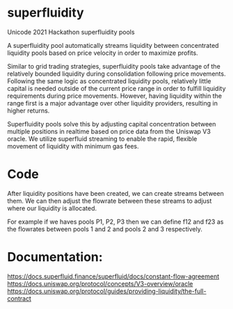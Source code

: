 # superfluidity
Unicode 2021 Hackathon superfluidity pools

A superfluidity pool automatically streams liquidity between concentrated liquidity pools based on price velocity in order to maximize profits.

Similar to grid trading strategies, superfluidity pools take advantage of the relatively bounded liquidity during consolidation following price movements. Following the same logic as concentrated liquidity pools, relatively little capital is needed outside of the current price range in order to fulfill liquidity requirements 
during price movements. However, having liquidity within the range first is a major advantage over other liquidity providers, resulting in higher returns. 

Superfluidity pools solve this by adjusting capital concentration between multiple positions in realtime based on price data from the Uniswap V3 oracle. We utilize superfluid streaming to enable the rapid, flexible movement of liquidity with minimum gas fees.

# Code
After liquidity positions have been created, we can create streams between them. We can then adjust the flowrate between these streams to adjust where our liquidity is allocated. 

For example if we haves pools P1, P2, P3 then we can define f12 and f23 as the flowrates between pools 1 and 2 and pools 2 and 3 respectively. 




# Documentation:
https://docs.superfluid.finance/superfluid/docs/constant-flow-agreement
https://docs.uniswap.org/protocol/concepts/V3-overview/oracle
https://docs.uniswap.org/protocol/guides/providing-liquidity/the-full-contract


